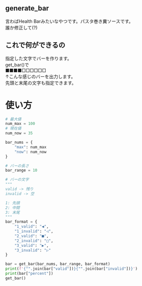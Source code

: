 ## generate_bar
 言わばHealth Barみたいなやつです。パスタ巻き糞ソースです。<br>
 誰か修正して(?)

## これで何ができるの
 指定した文字でバーを作ります。<br>
 get_bar()で<br>
 ■■■■□□□□□□<br>
 ↑こんな感じのバーを出力します。<br>
 先頭と末尾の文字も指定できます。

# 使い方
 ```python
 # 最大値
 num_max = 100
 # 現在値
 num_now = 35
 
 bar_nums = {
     "max": num_max
     "now": num_now
 }
 
 # バーの長さ
 bar_range = 10
 
 # バーの文字
 """
 valid -> 残り
 invalid -> 空
 
 1: 先頭
 2: 中間
 3: 末尾
 """
 bar_format = {
     "1_valid": "◀",
     "1_invalid": "◁",
     "2_valid": "■",
     "2_invalid": "□",
     "3_valid": "▶",
     "3_invalid": "▷"
 }

 bar = get_bar(bar_nums, bar_range, bar_format)
 print(f'{"".join(bar["valid"])}{"".join(bar["invalid"])}')
 print(bar["percent"])
 get_bar()
 ```
